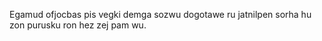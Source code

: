 Egamud ofjocbas pis vegki demga sozwu dogotawe ru jatnilpen sorha hu zon purusku ron hez zej pam wu.